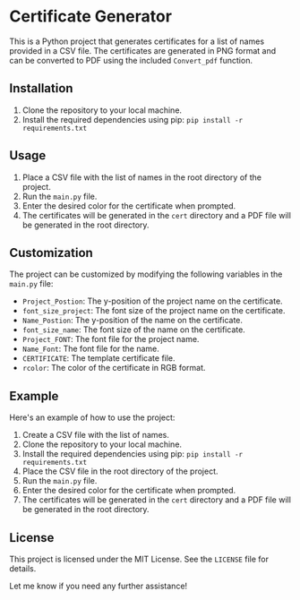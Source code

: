 
# Certificate Generator

This is a Python project that generates certificates for a list of names provided in a CSV file. The certificates are generated in PNG format and can be converted to PDF using the included `Convert_pdf` function.

## Installation

1. Clone the repository to your local machine.
2. Install the required dependencies using pip: `pip install -r requirements.txt`

## Usage

1. Place a CSV file with the list of names in the root directory of the project.
2. Run the `main.py` file.
3. Enter the desired color for the certificate when prompted.
4. The certificates will be generated in the `cert` directory and a PDF file will be generated in the root directory.

## Customization

The project can be customized by modifying the following variables in the `main.py` file:

- `Project_Postion`: The y-position of the project name on the certificate.
- `font_size_project`: The font size of the project name on the certificate.
- `Name_Postion`: The y-position of the name on the certificate.
- `font_size_name`: The font size of the name on the certificate.
- `Project_FONT`: The font file for the project name.
- `Name_Font`: The font file for the name.
- `CERTIFICATE`: The template certificate file.
- `rcolor`: The color of the certificate in RGB format.

## Example

Here's an example of how to use the project:

1. Create a CSV file with the list of names.
2. Clone the repository to your local machine.
3. Install the required dependencies using pip: `pip install -r requirements.txt`
4. Place the CSV file in the root directory of the project.
5. Run the `main.py` file.
6. Enter the desired color for the certificate when prompted.
7. The certificates will be generated in the `cert` directory and a PDF file will be generated in the root directory.

## License

This project is licensed under the MIT License. See the `LICENSE` file for details.

Let me know if you need any further assistance!